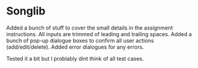 # Songlib

Added a bunch of stuff to cover the small details in the assignment instructions. All inputs are trimmed of leading and trailing spaces. Added a bunch of pop-up dialogue boxes to confirm all user actions (add/edit/delete). Added error dialogues for any errors. 

Tested it a bit but I problably dint think of all test cases. 
